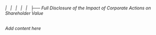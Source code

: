 ###### |   |   |   |   |   ├── Full Disclosure of the Impact of Corporate Actions on Shareholder Value

*Add content here*